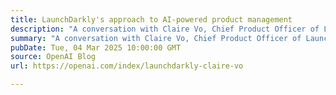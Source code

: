 ```yaml
---
title: LaunchDarkly's approach to AI-powered product management
description: "A conversation with Claire Vo, Chief Product Officer of LaunchDarkly, about the changing role of product managers, her anti-to-do list, and building AI-native teams."
summary: "A conversation with Claire Vo, Chief Product Officer of LaunchDarkly, about the changing role of product managers, her anti-to-do list, and building AI-native teams."
pubDate: Tue, 04 Mar 2025 10:00:00 GMT
source: OpenAI Blog
url: https://openai.com/index/launchdarkly-claire-vo

---
```


